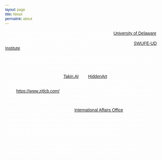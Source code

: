 ```yaml
---
layout: page
title: About
permalink: about
---
```

<head>
    <style>
        body {
          /*  background-color: #000000;  深色背景 */
            color: #ffffff; /* 白色文字 */
            font-family: Arial, sans-serif;
        }
        * {
           /*  color: #ffffff; 白色文字 */
            font-family: Arial, sans-serif;
        }
         .button {
            background-color: #8ecf8e; /* 浅绿色 */
            border: none;
            color: white;
            padding: 15px 32px;
            text-align: center;
            text-decoration: none;
            display: inline-block;
            font-size: 16px;
            margin: 4px 2px;
            cursor: pointer;
            border-radius: 20px; /* 圆润的边角 */
        }
        .button:hover {
            background-color: #7ec07e; /* 鼠标悬停时的颜色，稍微深一点的浅绿色 */
        }
        img {
            border-radius: 5px; /* 圆角边框 */
            box-shadow: 0 4px 8px 0 rgba(0,0,0,0.2); /* 阴影效果 */
        }
    </style>
</head>

Hi,my name is Alex hu (Chinese: 胡锦豪)，a junior at the [University of Delaware](https://lerner.udel.edu/), majoring in Management Information Systems, Mathematics, and Data Science. I’m also enrolled as a JEI (Joint Educational Institute) student at the [SWUFE-UD Institute](https://dids.swufe.edu.cn/) of Data Science in Chengdu, China.


Currently, I serve as the class monitor for the Information Management and Information Systems major at the SWUFE-UD. At the same time, I am studying for the TOEFL and GRE exams to prepare for studying abroad in the future.

In terms of my major, I work at [Takin.AI](https://takin.ai/) and [HiddenArt](https://hiddenart.ai/).AI teams, mainly responsible for website testing and writing AI tutorials. I previously worked as a risk modeling and analysis assistant at [Zhejiang Tailong Commercial Bank(https://www.zjtlcb.com/)], where my main responsibility was SQL analysis of the non-performing loan ratio of corporate clients and writing analysis reports on the role of ChatGPT in the banking industry.

Additionally, I am an assistant at the [International Affairs Office](https://dids.swufe.edu.cn/xygk/xzbm/qqswyjlbgs.htm) of the SWUFE-UD, where I primarily organize the "Professors Speeches" event. I coordinate for students to attend lectures given by foreign professors about their personal experiences and graduate application processes. Furthermore, I assist newly joined foreign faculty members in touring the campus and introduce them to the campus environment and troubleshoot classroom equipment.

In my spare time, I enjoy watching American TV series and listening to music. I am also a versatile sports enthusiast, with particular proficiency in badminton, table tennis, volleyball, and basketball, listed in descending order of skill level.



 <!-- 添加按钮 
    <a href="mailto:hjinhao066@gmail.com" class="button">联系我</a>
    <a href="assets/img/推免.pdf" class="button">下载简历</a>
    <a href="assets/img/Topic 6.pdf" class="button">topic 6 文件</a>
    <a href="https://github.com/hjinhao066" class="button">查看GitHub</a>
    <a href="projects.html" class="button">查看项目</a>
<a href="assets/img/qiye.pdf" class="button">qiye</a>
<a href="assets/img/xioawei.pdf" class="button">xiaowei</a>
<a href="assets/img/xi.pdf" class="button">xi</a>
-->
